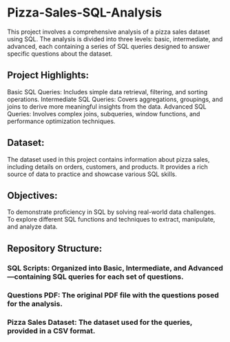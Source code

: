 # Pizza-Sales-SQL-Analysis
This project involves a comprehensive analysis of a pizza sales dataset using SQL. The analysis is divided into three levels: basic, intermediate, and advanced, each containing a series of SQL queries designed to answer specific questions about the dataset.

## Project Highlights:
Basic SQL Queries: Includes simple data retrieval, filtering, and sorting operations.
Intermediate SQL Queries: Covers aggregations, groupings, and joins to derive more meaningful insights from the data.
Advanced SQL Queries: Involves complex joins, subqueries, window functions, and performance optimization techniques.

## Dataset:
The dataset used in this project contains information about pizza sales, including details on orders, customers, and products. It provides a rich source of data to practice and showcase various SQL skills.

## Objectives:
To demonstrate proficiency in SQL by solving real-world data challenges.
To explore different SQL functions and techniques to extract, manipulate, and analyze data.

## Repository Structure:
### SQL Scripts: Organized into Basic, Intermediate, and Advanced—containing SQL queries for each set of questions.
### Questions PDF: The original PDF file with the questions posed for the analysis.
### Pizza Sales Dataset: The dataset used for the queries, provided in a CSV format.
